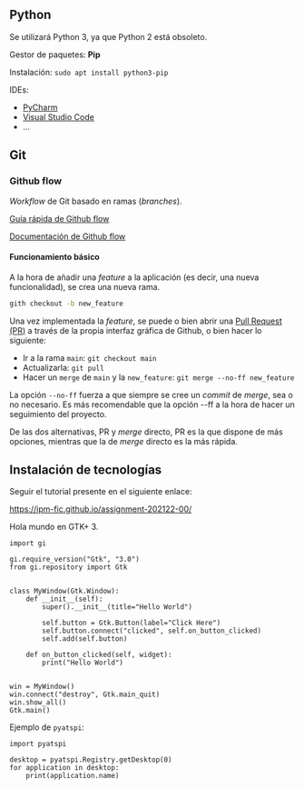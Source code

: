 
## Python

Se utilizará Python 3, ya que Python 2 está obsoleto.

Gestor de paquetes: **Pip**

Instalación: `sudo apt install python3-pip`

IDEs:

- [PyCharm](https://www.jetbrains.com/es-es/pycharm/download/#section=linux)
- [Visual Studio Code](https://code.visualstudio.com/)
- ...


## Git

### Github flow

_Workflow_ de Git basado en ramas (_branches_).

[Guía rápida de Github flow](https://guides.github.com/introduction/flow/)

[Documentación de Github flow](https://docs.github.com/es/get-started/quickstart/github-flow)


#### Funcionamiento básico

A la hora de añadir una _feature_ a la aplicación (es decir, una nueva funcionalidad), se crea una nueva rama.

```bash
gith checkout -b new_feature

```

Una vez implementada la _feature_, se puede o bien abrir una [Pull Request (PR)](https://docs.github.com/es/github/collaborating-with-pull-requests/proposing-changes-to-your-work-with-pull-requests/creating-a-pull-request) a través de la
propia interfaz gráfica de Github, o bien hacer lo siguiente:

- Ir a la rama `main`: `git checkout main`
- Actualizarla: `git pull`
- Hacer un `merge` de `main` y la `new_feature`: `git merge --no-ff new_feature`

La opción `--no-ff` fuerza a que siempre se cree un _commit_ de _merge_, sea o no necesario. Es más recomendable que la opción --ff a la hora de hacer un seguimiento del proyecto.

De las dos alternativas, PR y _merge_ directo, PR es la que dispone de más opciones, mientras que la de _merge_ directo es la más rápida.


## Instalación de tecnologías

Seguir el tutorial presente en el siguiente enlace:

<https://ipm-fic.github.io/assignment-202122-00/>


Hola mundo en GTK+ 3.


```python3
import gi

gi.require_version("Gtk", "3.0")
from gi.repository import Gtk


class MyWindow(Gtk.Window):
    def __init__(self):
        super().__init__(title="Hello World")

        self.button = Gtk.Button(label="Click Here")
        self.button.connect("clicked", self.on_button_clicked)
        self.add(self.button)

    def on_button_clicked(self, widget):
        print("Hello World")


win = MyWindow()
win.connect("destroy", Gtk.main_quit)
win.show_all()
Gtk.main()

```

Ejemplo de `pyatspi`:

```
import pyatspi

desktop = pyatspi.Registry.getDesktop(0)
for application in desktop:
    print(application.name)
```

